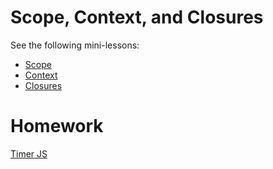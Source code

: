 # Scope, Context, and Closures

See the following mini-lessons:

* [Scope](scope.md)
* [Context](context.md)
* [Closures](closures.md)

# Homework

[Timer JS](https://github.com/ga-dc/timer_js/blob/solution/timers.js)
